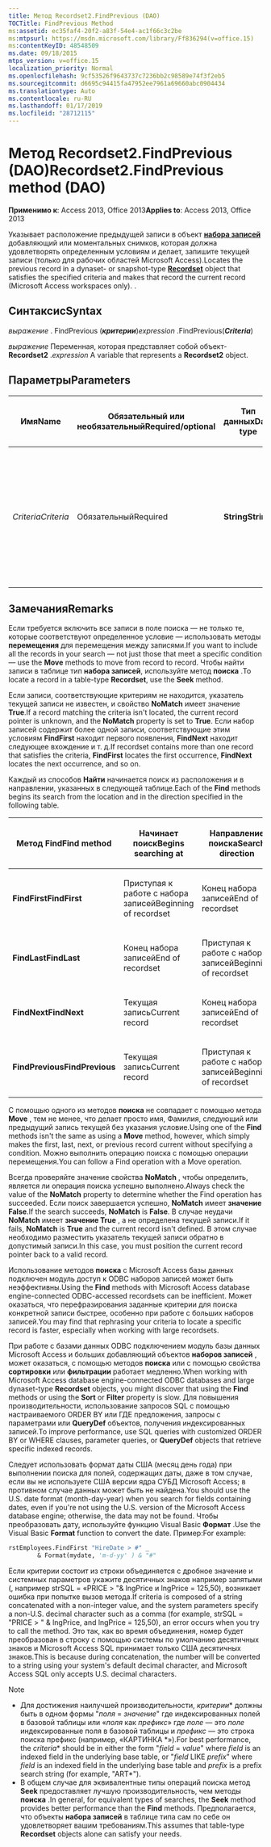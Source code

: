 ```yaml
---
title: Метод Recordset2.FindPrevious (DAO)
TOCTitle: FindPrevious Method
ms:assetid: ec35faf4-20f2-a83f-54e4-ac1f66c3c2be
ms:mtpsurl: https://msdn.microsoft.com/library/Ff836294(v=office.15)
ms:contentKeyID: 48548509
ms.date: 09/18/2015
mtps_version: v=office.15
localization_priority: Normal
ms.openlocfilehash: 9cf53526f9643737c7236bb2c98589e74f3f2eb5
ms.sourcegitcommit: d6695c94415fa47952ee7961a69660abc0904434
ms.translationtype: Auto
ms.contentlocale: ru-RU
ms.lasthandoff: 01/17/2019
ms.locfileid: "28712115"
---
```

# <a name="recordset2findprevious-method-dao"></a><span data-ttu-id="fdd3d-102">Метод Recordset2.FindPrevious (DAO)</span><span class="sxs-lookup"><span data-stu-id="fdd3d-102">Recordset2.FindPrevious method (DAO)</span></span>

<span data-ttu-id="fdd3d-103">**Применимо к**: Access 2013, Office 2013</span><span class="sxs-lookup"><span data-stu-id="fdd3d-103">**Applies to**: Access 2013, Office 2013</span></span>

<span data-ttu-id="fdd3d-104">Указывает расположение предыдущей записи в объект **[набора записей](recordset-object-dao.md)** добавляющий или моментальных снимков, которая должна удовлетворять определенным условиям и делает, запишите текущей записи (только для рабочих областей Microsoft Access).</span><span class="sxs-lookup"><span data-stu-id="fdd3d-104">Locates the previous record in a dynaset- or snapshot-type **[Recordset](recordset-object-dao.md)** object that satisfies the specified criteria and makes that record the current record (Microsoft Access workspaces only).</span></span> <span data-ttu-id="fdd3d-105">.</span><span class="sxs-lookup"><span data-stu-id="fdd3d-105"></span></span>

## <a name="syntax"></a><span data-ttu-id="fdd3d-106">Синтаксис</span><span class="sxs-lookup"><span data-stu-id="fdd3d-106">Syntax</span></span>

<span data-ttu-id="fdd3d-107">*выражение* . FindPrevious (***критерии***)</span><span class="sxs-lookup"><span data-stu-id="fdd3d-107">*expression* .FindPrevious(***Criteria***)</span></span>

<span data-ttu-id="fdd3d-108">*выражение* Переменная, которая представляет собой объект- **Recordset2** .</span><span class="sxs-lookup"><span data-stu-id="fdd3d-108">*expression* A variable that represents a **Recordset2** object.</span></span>

## <a name="parameters"></a><span data-ttu-id="fdd3d-109">Параметры</span><span class="sxs-lookup"><span data-stu-id="fdd3d-109">Parameters</span></span>

<table>
<colgroup>
<col style="width: 25%" />
<col style="width: 25%" />
<col style="width: 25%" />
<col style="width: 25%" />
</colgroup>
<thead>
<tr class="header">
<th><p><span data-ttu-id="fdd3d-110">Имя</span><span class="sxs-lookup"><span data-stu-id="fdd3d-110">Name</span></span></p></th>
<th><p><span data-ttu-id="fdd3d-111">Обязательный или необязательный</span><span class="sxs-lookup"><span data-stu-id="fdd3d-111">Required/optional</span></span></p></th>
<th><p><span data-ttu-id="fdd3d-112">Тип данных</span><span class="sxs-lookup"><span data-stu-id="fdd3d-112">Data type</span></span></p></th>
<th><p><span data-ttu-id="fdd3d-113">Описание</span><span class="sxs-lookup"><span data-stu-id="fdd3d-113">Description</span></span></p></th>
</tr>
</thead>
<tbody>
<tr class="odd">
<td><p><span data-ttu-id="fdd3d-114"><em>Criteria</em></span><span class="sxs-lookup"><span data-stu-id="fdd3d-114"><em>Criteria</em></span></span></p></td>
<td><p><span data-ttu-id="fdd3d-115">Обязательный</span><span class="sxs-lookup"><span data-stu-id="fdd3d-115">Required</span></span></p></td>
<td><p><span data-ttu-id="fdd3d-116"><strong>String</strong></span><span class="sxs-lookup"><span data-stu-id="fdd3d-116"><strong>String</strong></span></span></p></td>
<td><p><span data-ttu-id="fdd3d-117">Строка, используемая для поиска записи.</span><span class="sxs-lookup"><span data-stu-id="fdd3d-117">A String used to locate the record.</span></span> <span data-ttu-id="fdd3d-118">Это предложение WHERE в инструкции SQL, но без слова like ГДЕ.</span><span class="sxs-lookup"><span data-stu-id="fdd3d-118">It is like the WHERE clause in an SQL statement, but without the word WHERE.</span></span></p></td>
</tr>
</tbody>
</table>


## <a name="remarks"></a><span data-ttu-id="fdd3d-119">Замечания</span><span class="sxs-lookup"><span data-stu-id="fdd3d-119">Remarks</span></span>

<span data-ttu-id="fdd3d-120">Если требуется включить все записи в поле поиска — не только те, которые соответствуют определенное условие — использовать методы **перемещения** для перемещения между записями.</span><span class="sxs-lookup"><span data-stu-id="fdd3d-120">If you want to include all the records in your search — not just those that meet a specific condition — use the **Move** methods to move from record to record.</span></span> <span data-ttu-id="fdd3d-121">Чтобы найти записи в таблице тип **набора записей**, используйте метод **поиска** .</span><span class="sxs-lookup"><span data-stu-id="fdd3d-121">To locate a record in a table-type **Recordset**, use the **Seek** method.</span></span>

<span data-ttu-id="fdd3d-122">Если записи, соответствующие критериям не находится, указатель текущей записи не известен, и свойство **NoMatch** имеет значение **True**.</span><span class="sxs-lookup"><span data-stu-id="fdd3d-122">If a record matching the criteria isn't located, the current record pointer is unknown, and the **NoMatch** property is set to **True**.</span></span> <span data-ttu-id="fdd3d-123">Если набор записей содержит более одной записи, соответствующие этим условиям **FindFirst** находит первого появления, **FindNext** находит следующее вхождение и т. д.</span><span class="sxs-lookup"><span data-stu-id="fdd3d-123">If recordset contains more than one record that satisfies the criteria, **FindFirst** locates the first occurrence, **FindNext** locates the next occurrence, and so on.</span></span>

<span data-ttu-id="fdd3d-124">Каждый из способов **Найти** начинается поиск из расположения и в направлении, указанных в следующей таблице.</span><span class="sxs-lookup"><span data-stu-id="fdd3d-124">Each of the **Find** methods begins its search from the location and in the direction specified in the following table.</span></span>

<table>
<colgroup>
<col style="width: 33%" />
<col style="width: 33%" />
<col style="width: 33%" />
</colgroup>
<thead>
<tr class="header">
<th><p><span data-ttu-id="fdd3d-125">Метод Find</span><span class="sxs-lookup"><span data-stu-id="fdd3d-125">Find method</span></span></p></th>
<th><p><span data-ttu-id="fdd3d-126">Начинает поиск</span><span class="sxs-lookup"><span data-stu-id="fdd3d-126">Begins searching at</span></span></p></th>
<th><p><span data-ttu-id="fdd3d-127">Направление поиска</span><span class="sxs-lookup"><span data-stu-id="fdd3d-127">Search direction</span></span></p></th>
</tr>
</thead>
<tbody>
<tr class="odd">
<td><p><span data-ttu-id="fdd3d-128"><strong>FindFirst</strong></span><span class="sxs-lookup"><span data-stu-id="fdd3d-128"><strong>FindFirst</strong></span></span></p></td>
<td><p><span data-ttu-id="fdd3d-129">Приступая к работе с набора записей</span><span class="sxs-lookup"><span data-stu-id="fdd3d-129">Beginning of recordset</span></span></p></td>
<td><p><span data-ttu-id="fdd3d-130">Конец набора записей</span><span class="sxs-lookup"><span data-stu-id="fdd3d-130">End of recordset</span></span></p></td>
</tr>
<tr class="even">
<td><p><span data-ttu-id="fdd3d-131"><strong>FindLast</strong></span><span class="sxs-lookup"><span data-stu-id="fdd3d-131"><strong>FindLast</strong></span></span></p></td>
<td><p><span data-ttu-id="fdd3d-132">Конец набора записей</span><span class="sxs-lookup"><span data-stu-id="fdd3d-132">End of recordset</span></span></p></td>
<td><p><span data-ttu-id="fdd3d-133">Приступая к работе с набора записей</span><span class="sxs-lookup"><span data-stu-id="fdd3d-133">Beginning of recordset</span></span></p></td>
</tr>
<tr class="odd">
<td><p><span data-ttu-id="fdd3d-134"><strong>FindNext</strong></span><span class="sxs-lookup"><span data-stu-id="fdd3d-134"><strong>FindNext</strong></span></span></p></td>
<td><p><span data-ttu-id="fdd3d-135">Текущая запись</span><span class="sxs-lookup"><span data-stu-id="fdd3d-135">Current record</span></span></p></td>
<td><p><span data-ttu-id="fdd3d-136">Конец набора записей</span><span class="sxs-lookup"><span data-stu-id="fdd3d-136">End of recordset</span></span></p></td>
</tr>
<tr class="even">
<td><p><span data-ttu-id="fdd3d-137"><strong>FindPrevious</strong></span><span class="sxs-lookup"><span data-stu-id="fdd3d-137"><strong>FindPrevious</strong></span></span></p></td>
<td><p><span data-ttu-id="fdd3d-138">Текущая запись</span><span class="sxs-lookup"><span data-stu-id="fdd3d-138">Current record</span></span></p></td>
<td><p><span data-ttu-id="fdd3d-139">Приступая к работе с набора записей</span><span class="sxs-lookup"><span data-stu-id="fdd3d-139">Beginning of recordset</span></span></p></td>
</tr>
</tbody>
</table>


<span data-ttu-id="fdd3d-140">С помощью одного из методов **поиска** не совпадает с помощью метода **Move** , тем не менее, что делает просто имя, Фамилия, следующий или предыдущий запись текущей без указания условие.</span><span class="sxs-lookup"><span data-stu-id="fdd3d-140">Using one of the **Find** methods isn't the same as using a **Move** method, however, which simply makes the first, last, next, or previous record current without specifying a condition.</span></span> <span data-ttu-id="fdd3d-141">Можно выполнить операцию поиска с помощью операции перемещения.</span><span class="sxs-lookup"><span data-stu-id="fdd3d-141">You can follow a Find operation with a Move operation.</span></span>

<span data-ttu-id="fdd3d-142">Всегда проверяйте значение свойства **NoMatch** , чтобы определить, является ли операция поиска успешно выполнено.</span><span class="sxs-lookup"><span data-stu-id="fdd3d-142">Always check the value of the **NoMatch** property to determine whether the Find operation has succeeded.</span></span> <span data-ttu-id="fdd3d-143">Если поиск завершается успешно, **NoMatch** имеет **значение False**.</span><span class="sxs-lookup"><span data-stu-id="fdd3d-143">If the search succeeds, **NoMatch** is **False**.</span></span> <span data-ttu-id="fdd3d-144">В случае неудачи **NoMatch** имеет **значение True** , а не определена текущей записи.</span><span class="sxs-lookup"><span data-stu-id="fdd3d-144">If it fails, **NoMatch** is **True** and the current record isn't defined.</span></span> <span data-ttu-id="fdd3d-145">В этом случае необходимо разместить указатель текущей записи обратно в допустимый записи.</span><span class="sxs-lookup"><span data-stu-id="fdd3d-145">In this case, you must position the current record pointer back to a valid record.</span></span>

<span data-ttu-id="fdd3d-146">Использование методов **поиска** с Microsoft Access базы данных подключен модуль доступ к ODBC наборов записей может быть неэффективны.</span><span class="sxs-lookup"><span data-stu-id="fdd3d-146">Using the **Find** methods with Microsoft Access database engine-connected ODBC-accessed recordsets can be inefficient.</span></span> <span data-ttu-id="fdd3d-147">Может оказаться, что перефразирования заданные критерии для поиска конкретной записи быстрее, особенно при работе с больших наборов записей.</span><span class="sxs-lookup"><span data-stu-id="fdd3d-147">You may find that rephrasing your criteria to locate a specific record is faster, especially when working with large recordsets.</span></span>

<span data-ttu-id="fdd3d-148">При работе с базами данных ODBC подключением модуль базы данных Microsoft Access и больших добавляющий объектов **наборов записей** , может оказаться, с помощью методов **поиска** или с помощью свойства **сортировки** или **фильтрации** работает медленно.</span><span class="sxs-lookup"><span data-stu-id="fdd3d-148">When working with Microsoft Access database engine-connected ODBC databases and large dynaset-type **Recordset** objects, you might discover that using the **Find** methods or using the **Sort** or **Filter** property is slow.</span></span> <span data-ttu-id="fdd3d-149">Для повышения производительности, использование запросов SQL с помощью настраиваемого ORDER BY или ГДЕ предложения, запросы с параметрами или **QueryDef** объектов, получения индексированных записей.</span><span class="sxs-lookup"><span data-stu-id="fdd3d-149">To improve performance, use SQL queries with customized ORDER BY or WHERE clauses, parameter queries, or **QueryDef** objects that retrieve specific indexed records.</span></span>

<span data-ttu-id="fdd3d-150">Следует использовать формат даты США (месяц день года) при выполнении поиска для полей, содержащих даты, даже в том случае, если вы не используете США версии ядра СУБД Microsoft Access; в противном случае данных может быть не найдена.</span><span class="sxs-lookup"><span data-stu-id="fdd3d-150">You should use the U.S. date format (month-day-year) when you search for fields containing dates, even if you're not using the U.S. version of the Microsoft Access database engine; otherwise, the data may not be found.</span></span> <span data-ttu-id="fdd3d-151">Чтобы преобразовать дату, используйте функцию Visual Basic **Формат** .</span><span class="sxs-lookup"><span data-stu-id="fdd3d-151">Use the Visual Basic **Format** function to convert the date.</span></span> <span data-ttu-id="fdd3d-152">Пример:</span><span class="sxs-lookup"><span data-stu-id="fdd3d-152">For example:</span></span>

```vb
rstEmployees.FindFirst "HireDate > #" _ 
        & Format(mydate, 'm-d-yy' ) & "#" 
```

<span data-ttu-id="fdd3d-153">Если критерии состоит из строки объединяется с дробное значение и системных параметров укажите десятичных знаков например запятыми (, например strSQL = «PRICE \> "& lngPrice и lngPrice = 125,50), возникает ошибка при попытке вызов метода.</span><span class="sxs-lookup"><span data-stu-id="fdd3d-153">If criteria is composed of a string concatenated with a non-integer value, and the system parameters specify a non-U.S. decimal character such as a comma (for example, strSQL = "PRICE \> " & lngPrice, and lngPrice = 125,50), an error occurs when you try to call the method.</span></span> <span data-ttu-id="fdd3d-154">Это так, как во время объединения, номер будет преобразован в строку с помощью системы по умолчанию десятичных знаков и Microsoft Access SQL принимает только США десятичных знаков.</span><span class="sxs-lookup"><span data-stu-id="fdd3d-154">This is because during concatenation, the number will be converted to a string using your system's default decimal character, and Microsoft Access SQL only accepts U.S. decimal characters.</span></span>

> [!NOTE]
> - <span data-ttu-id="fdd3d-155">Для достижения наилучшей производительности, *критерии*\* должны быть в одном формы "*поля* = *значение*" где индексированных полей в базовой таблицы или «*поля* как *префикс*» где *поле* — это *поле* индексированные поля в базовой таблицы и *префикс* — это строка поиска префикс (например, «КАРТИНКА \*»).</span><span class="sxs-lookup"><span data-stu-id="fdd3d-155">For best performance, the *criteria*\* should be in either the form "*field* = *value*" where *field* is an indexed field in the underlying base table, or "*field* LIKE *prefix*" where *field* is an indexed field in the underlying base table and *prefix* is a prefix search string (for example, "ART\*").</span></span>
> - <span data-ttu-id="fdd3d-156">В общем случае для эквивалентные типы операций поиска метод **Seek** предоставляет лучшую производительность, чем методы **поиска** .</span><span class="sxs-lookup"><span data-stu-id="fdd3d-156">In general, for equivalent types of searches, the **Seek** method provides better performance than the **Find** methods.</span></span> <span data-ttu-id="fdd3d-157">Предполагается, что объекты **набора записей** в таблице типа сам по себе он удовлетворяет вашим требованиям.</span><span class="sxs-lookup"><span data-stu-id="fdd3d-157">This assumes that table-type **Recordset** objects alone can satisfy your needs.</span></span>


